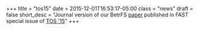 +++
title = "tos15"
date = 2015-12-01T16:53:17-05:00
class = "news"
draft = false
short_desc = "Journal version of our BetrFS [paper](https://aakshintala.com/papers/a18-jannen.pdf) published in FAST special issue of [TOS '15](http://dl.acm.org/authorize?N07768)"
+++